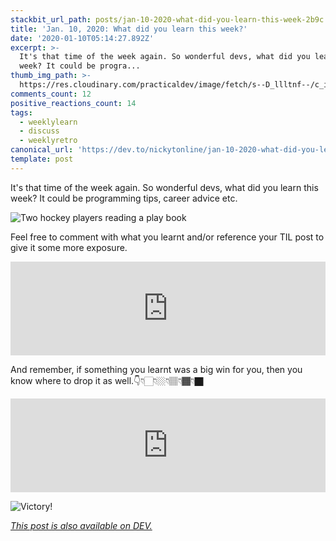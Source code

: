 ```yaml
---
stackbit_url_path: posts/jan-10-2020-what-did-you-learn-this-week-2b9c
title: 'Jan. 10, 2020: What did you learn this week?'
date: '2020-01-10T05:14:27.892Z'
excerpt: >-
  It's that time of the week again. So wonderful devs, what did you learn this
  week? It could be progra...
thumb_img_path: >-
  https://res.cloudinary.com/practicaldev/image/fetch/s--D_llltnf--/c_imagga_scale,f_auto,fl_progressive,h_420,q_auto,w_1000/https://thepracticaldev.s3.amazonaws.com/i/dbzds2pufmi88h97h4qw.png
comments_count: 12
positive_reactions_count: 14
tags:
  - weeklylearn
  - discuss
  - weeklyretro
canonical_url: 'https://dev.to/nickytonline/jan-10-2020-what-did-you-learn-this-week-2b9c'
template: post
---
```

It's that time of the week again. So wonderful devs, what did you learn this week? It could be programming tips, career advice etc.

![Two hockey players reading a play book](https://media.giphy.com/media/OqJdvB5VyUUqNoZdjO/giphy-downsized-large.gif)

Feel free to comment with what you learnt and/or reference your TIL post to give it some more exposure.


<iframe class="liquidTag" src="https://dev.to/embed/tag?args=todayilearned" style="border: 0; width: 100%;"></iframe>


And remember, if something you learnt was a big win for you, then you know where to drop it as well.👇👇🏻👇🏼👇🏽👇🏾👇🏿


<iframe class="liquidTag" src="https://dev.to/embed/link?args=https%3A%2F%2Fdev.to%2Fjess%2Fwhat-was-your-win-this-past-week-4ac4" style="border: 0; width: 100%;"></iframe>


![Victory!](https://media.giphy.com/media/K3RxMSrERT8iI/giphy.gif)

*[This post is also available on DEV.](https://dev.to/nickytonline/jan-10-2020-what-did-you-learn-this-week-2b9c)*


<script>
const parent = document.getElementsByTagName('head')[0];
const script = document.createElement('script');
script.type = 'text/javascript';
script.src = 'https://cdnjs.cloudflare.com/ajax/libs/iframe-resizer/4.1.1/iframeResizer.min.js';
script.charset = 'utf-8';
script.onload = function() {
    window.iFrameResize({}, '.liquidTag');
};
parent.appendChild(script);
</script>    
